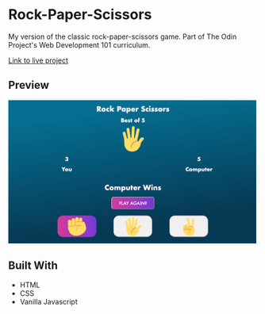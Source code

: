 # Rock-Paper-Scissors

My version of the classic rock-paper-scissors game. 
Part of The Odin Project's Web Development 101 curriculum.

[Link to live project](https://heyitsdiego.github.io/rock-paper-scissors/)

## Preview

<img alt="rock-paper-scissors preview image" src="assets/preview.png" width="500px">

## Built With
* HTML
* CSS
* Vanilla Javascript